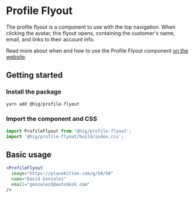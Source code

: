 # Profile Flyout

The profile flyout is a component to use with the top navigation. When clicking the avatar, this flyout opens, containing the customer's name, email, and links to their account info.

Read more about when and how to use the Profile Flyout component [on the website](https://hig.autodesk.com/web/components/global-nav).

## Getting started

### Install the package

```bash
yarn add @hig/profile-flyout
```

### Import the component and CSS

```js
import ProfileFlyout from '@hig/profile-flyout';
import '@hig/profile-flyout/build/index.css';
```

## Basic usage

```jsx
<ProfileFlyout
  image="https://placekitten.com/g/50/50"
  name="David Gonzalez"
  email="gonzalezd@autodesk.com"
/>
```
